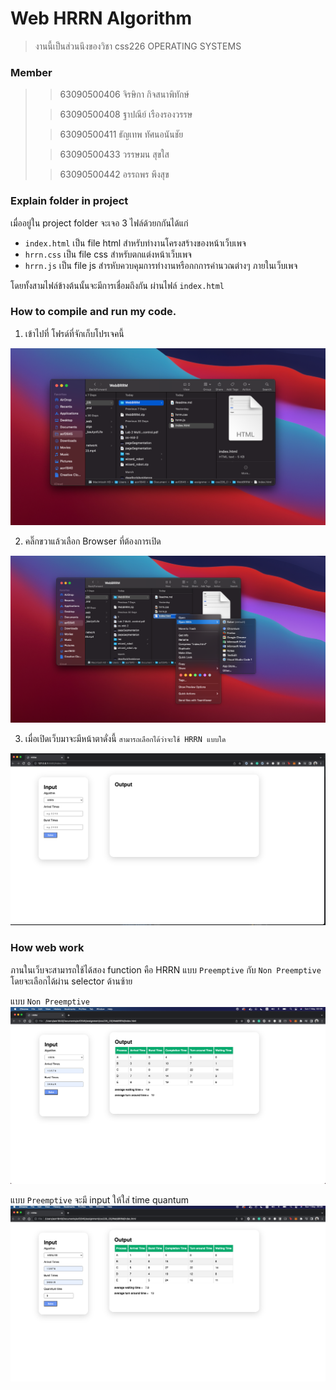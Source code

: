 # Web HRRN Algorithm
> งานนี้เป็นส่วนนึงของวิชา css226 OPERATING SYSTEMS

### Member

>> 63090500406 จิรษิกา กิจสนาพิทักษ์
>
>> 63090500408 ฐาปณีย์ เรืองรองวรรษ
> 
>> 63090500411 ธัญเทพ ทัศนอนันชัย
>
>> 63090500433 วรรษมน สุขใส
>
>> 63090500442 อรรถพร พึงสุข

### Explain folder in project

เมื่ออยู่ใน project folder จะเจอ 3 ไฟล์ด้วยกกันได้แก่

- `index.html` เป็น file html สำหรับทำงานโครงสร้างของหน้าเว็บเพจ
- `hrrn.css` เป็น file css สำหรับตกแต่งหน้าเว็บเพจ
- `hrrn.js` เป็น file js สำรหับควบคุมการทำงานหรือกกการคำนวณต่างๆ ภายในเว็บเพจ

โดยทั้งสามไฟล์ข้างต้นนั้นจะมีการเชื่อมถึงกัน ผ่านไฟล์ `index.html`

### How to compile and run my code.
1. เข้าไปที่ โฟรด์ที่จักเก็บโปรเจคนี้
<img alt="plot" src="./res/img1.png" width="600"/>

2. คลิ๊กขวาแล้วเลือก Browser ที่ต้องการเปิด
<img alt="plot" src="./res/img2.png" width="600"/>

3. เมื่อเปิดเว็บมาจะมีหน้าตาดั่งนี้ `สามารถเลือกได้ว่าจะใช้ HRRN แบบใด`
<img alt="plot" src="./res/img5.png" width="600"/>

### How web work

ภานในเว็บจะสามารถใช้ได้สอง function คือ HRRN แบบ `Preemptive` กับ `Non Preemptive`
โดยจะเลือกได้ผ่าน selector ด้านซ้าย

แบบ `Non Preemptive`
<br><img alt="plot" src="./res/img3.png" width="600"/>

แบบ `Preemptive` จะมี input ให้ใส่ time quantum
<br><img alt="plot" src="./res/img4.png" width="600"/>




